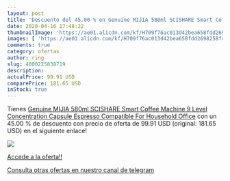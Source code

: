 ```yaml
---
layout: post
title: 'Descuento del 45.00 % en Genuine MIJIA 580ml SCISHARE Smart Coffe'
date: 2020-04-16 17:48:22
thumbnailImage: 'https://ae01.alicdn.com/kf/H709f76ac013d42bea658fdd2698258f4s/Genuine-MIJIA-580ml-SCISHARE-Smart-Coffee-Machine-9-Level-Concentration-Capsule-Espresso-Compatible-For-Household-Office.jpg_350x350._SL200_.jpg'
images: [ 'https://ae01.alicdn.com/kf/H709f76ac013d42bea658fdd2698258f4s/Genuine-MIJIA-580ml-SCISHARE-Smart-Coffee-Machine-9-Level-Concentration-Capsule-Espresso-Compatible-For-Household-Office.jpg_350x350._SL200_.jpg' ]
comments: true
category: ofertas
author: ring
slug: 4000225838719
description:
actualPrice: 99.91 USD
comparePrice: 181.65 USD
inStock: true
---
```


Tienes [Genuine MIJIA 580ml SCISHARE Smart Coffee Machine 9 Level Concentration Capsule Espresso Compatible For Household Office](https://www.amazon.com/dp/4000225838719/?tag=redken08-20) con un 45.00 % de descuento con precio de oferta de 99.91 USD (original: 181.65 USD) en el siguiente enlace!

[![](https://ae01.alicdn.com/kf/H709f76ac013d42bea658fdd2698258f4s/Genuine-MIJIA-580ml-SCISHARE-Smart-Coffee-Machine-9-Level-Concentration-Capsule-Espresso-Compatible-For-Household-Office.jpg_350x350._SL200_.jpg)](https://www.amazon.com/dp/4000225838719/?tag=redken08-20)

[Accede a la oferta!!](https://www.amazon.com/dp/4000225838719/?tag=redken08-20)

[Consulta otras ofertas en nuestro canal de telegram](https://t.me/s/ofertas25)
